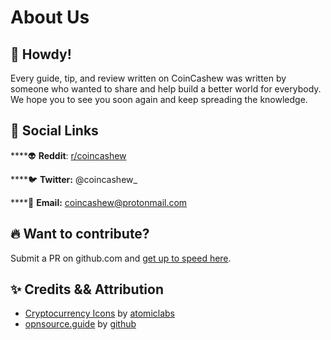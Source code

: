# About Us

## 👋 Howdy!

Every guide, tip, and review written on CoinCashew was written by someone who wanted to share and help build a better world for everybody. We hope you to see you soon again and keep spreading the knowledge.

## 🚀 Social Links

\*\*\*\*👽 **Reddit**: [r/coincashew](https://www.reddit.com/r/coincashew/)

\*\*\*\*🐦 **Twitter:** @coincashew\_

\*\*\*\*📧 **Email:** coincashew@protonmail.com

## 🔥 Want to contribute?

Submit a PR on github.com and [get up to speed here](contributing/).

## ✨ Credits && Attribution

* [Cryptocurrency Icons](https://github.com/atomiclabs/cryptocurrency-icons) by [atomiclabs](https://github.com/atomiclabs)
* [opnsource.guide](https://github.com/github/opensource.guide) by [github](https://github.com/github)



